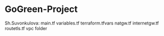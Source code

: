 # GoGreen-Project
Sh.Suvonkulova:
main.tf
variables.tf
terraform.tfvars
natgw.tf
internetgw.tf
routetls.tf
vpc folder
